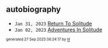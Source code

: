 ## autobiography


* <code>Jan 31, 2023</code> [Return To Solitude](2023-01-31T18-31-18-return-to-solitude.md)
* <code>Jan 02, 2023</code> [Adventures In Solitude](2023-01-02T17-40-25-adventures-in-solitude.md)

<sup><sub>generated 27 Sep 2023 06:24:17 by <a href='https://github.com/senorprogrammer/til'>til</a></sub></sup>
